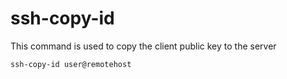 # ssh-copy-id

This command is used to copy the client public key to the server

    ssh-copy-id user@remotehost